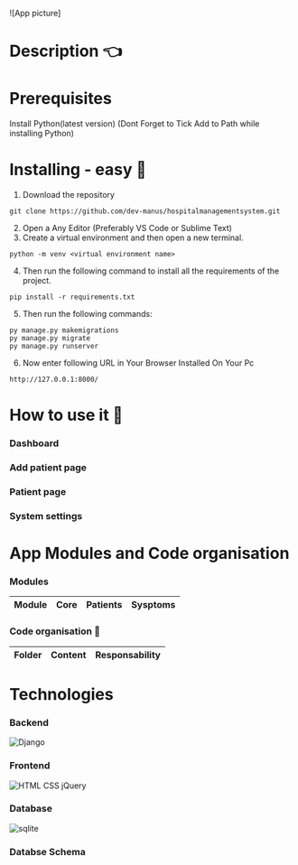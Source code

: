![App picture]

# Description :point_left:

# Prerequisites
Install Python(latest version) (Dont Forget to Tick Add to Path while installing Python)

# Installing - easy :electric_plug:
1.	Download the repository
```
git clone https://github.com/dev-manus/hospitalmanagementsystem.git
```
2.	Open a Any Editor (Preferably VS Code or Sublime Text)
3.	Create a virtual environment and then open a new terminal.
```
python -m venv <virtual environment name>
```
4.	Then run the following command to install all the requirements of the project.
```
pip install -r requirements.txt
```
5.	Then run the following commands:
```
py manage.py makemigrations
py manage.py migrate
py manage.py runserver
``` 
6.	Now enter following URL in Your Browser Installed On Your Pc
```
http://127.0.0.1:8000/
```
# How to use it :book:
### Dashboard
### Add patient page
### Patient page
### System settings

# App Modules and Code organisation
### Modules

Module|Core	|Patients|Sysptoms| 
------|-----|--------|--------|



### Code organisation :open_file_folder:
Folder | Content | Responsability
------|-----|--------|


# Technologies

### Backend
![Django](https://github.com/dev-manus/hospitalmanagementsystem/blob/master/readme_photos/pydjango.png)

### Frontend
![HTML CSS jQuery](https://github.com/dev-manus/hospitalmanagementsystem/blob/master/readme_photos/frontend.jpg)

### Database
![sqlite](https://github.com/dev-manus/hospitalmanagementsystem/blob/master/readme_photos/database.png)

### Databse Schema